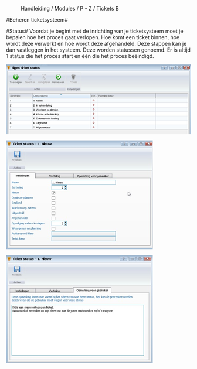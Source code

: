 <properties>
	<page>
		<title>Tickets</title>
	</page>
	<menu>
		<position>Handleiding / Modules / P - Z / Tickets</position> 
		<title>Beheren ticketsysteem</title>
	<sort>B</sort>
	</menu>
</properties>


#Beheren ticketsysteem#

#Status#
Voordat je begint met de inrichting van je ticketsysteem moet je bepalen hoe het proces gaat verlopen. Hoe komt een ticket binnen, hoe wordt deze verwerkt en hoe wordt deze afgehandeld. Deze stappen kan je dan vastleggen in het systeem. Deze worden statussen genoemd. Er is altijd 1 status die het proces start en één die het proces beëindigd.
  
![](images/tickets-status.jpg) 

![](images/tickets-status-invoer.jpg)

![](images/tickets-status-opmerking.jpg)